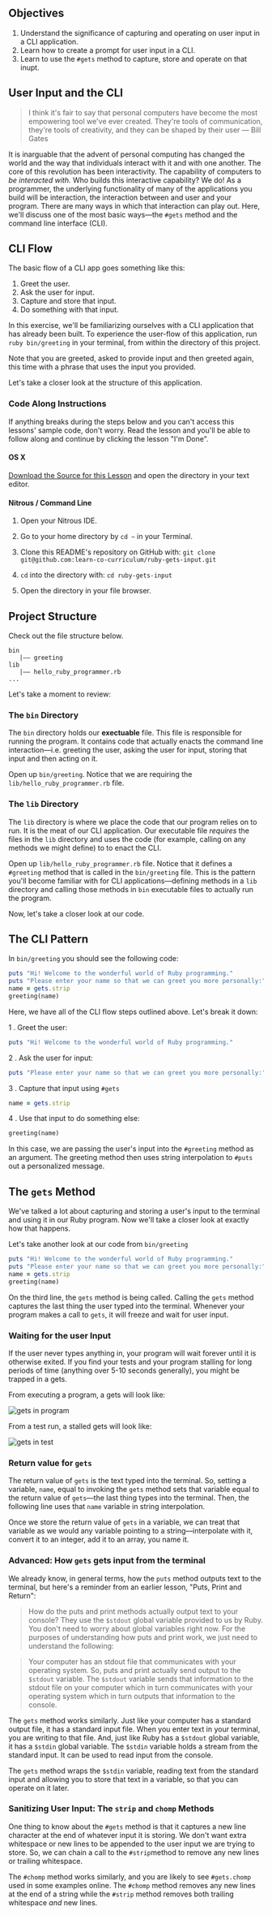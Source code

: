 ## Objectives

1. Understand the significance of capturing and operating on user input in a CLI application.
2. Learn how to create a prompt for user input in a CLI.
3. Learn to use the `#gets` method to capture, store and operate on that inupt.

## User Input and the CLI

> I think it's fair to say that personal computers have become the most empowering tool we've ever created. They're tools of communication, they're tools of creativity, and they can be shaped by their user –– Bill Gates

It is inarguable that the advent of personal computing has changed the world and the way that individuals interact with it and with one another. The core of this revolution has been interactivity. The capability of computers to *be interacted with*. Who builds this interactive capability? We do! As a programmer, the underlying functionality of many of the applications you build will be interaction, the interaction between and user and your program. There are many ways in which that interaction can play out. Here, we'll discuss one of the most basic ways––the `#gets` method and the command line interface (CLI).  

## CLI Flow

 The basic flow of a CLI app goes something like this:

 1. Greet the user.
 2. Ask the user for input.
 3. Capture and store that input.
 4. Do something with that input.

In this exercise, we'll be familiarizing ourselves with a CLI application that has already been built. To experience the user-flow of this application, run `ruby bin/greeting` in your terminal, from within the directory of this project.

Note that you are greeted, asked to provide input and then greeted again, this time with a phrase that uses the input you provided.

Let's take a closer look at the structure of this application.

### Code Along Instructions

If anything breaks during the steps below and you can't access this lessons' sample code, don't worry. Read the lesson and you'll be able to follow along and continue by clicking the lesson "I'm Done".

#### OS X

[Download the Source for this Lesson](https://github.com/learn-co-curriculum/ruby-gets-input/archive/master.zip) and open the directory in your text editor.

#### Nitrous / Command Line

1. Open your Nitrous IDE.

2. Go to your home directory by `cd ~` in your Terminal.

3. Clone this README's repository on GitHub with: `git clone git@github.com:learn-co-curriculum/ruby-gets-input.git`

4. `cd` into the directory with: `cd ruby-gets-input`

5. Open the directory in your file browser.

## Project Structure

Check out the file structure below.

```
bin
   |–– greeting
lib
   |–– hello_ruby_programmer.rb
...
```  

Let's take a moment to review:

### The `bin` Directory

The `bin` directory holds our **exectuable** file. This file is responsible for running the program. It contains code that actually enacts the command line interaction––i.e. greeting the user, asking the user for input, storing that input and then acting on it.

Open up `bin/greeting`. Notice that we are requiring the `lib/hello_ruby_programmer.rb` file.

### The `lib` Directory

The `lib` directory is where we place the code that our program relies on to run. It is the meat of our CLI application. Our executable file *requires* the files in the `lib` directory and uses the code (for example, calling on any methods we might define) to to enact the CLI.

Open up `lib/hello_ruby_programmer.rb` file. Notice that it defines a `#greeting` method that is called in the `bin/greeting` file. This is the pattern you'll become familiar with for CLI applications––defining methods in a `lib` directory and calling those methods in `bin` executable files to actually run the program.

Now, let's take a closer look at our code.

## The CLI Pattern

In `bin/greeting` you should see the following code:

```ruby
puts "Hi! Welcome to the wonderful world of Ruby programming."
puts "Please enter your name so that we can greet you more personally:"
name = gets.strip
greeting(name)
```

Here, we have all of the CLI flow steps outlined above. Let's break it down:

1 . Greet the user:

```ruby
puts "Hi! Welcome to the wonderful world of Ruby programming."
```

2 . Ask the user for input:

```ruby
puts "Please enter your name so that we can greet you more personally:"
```

3 . Capture that input using `#gets`

```ruby
name = gets.strip
```

4 . Use that input to do something else:

```ruby
greeting(name)
```

In this case, we are passing the user's input into the `#greeting` method as an argument. The greeting method then uses string interpolation to `#puts` out a personalized message.


## The `gets` Method

We've talked a lot about capturing and storing a user's input to the terminal and using it in our Ruby program. Now we'll take a closer look at exactly how that happens.

Let's take another look at our code from `bin/greeting`

```ruby
puts "Hi! Welcome to the wonderful world of Ruby programming."
puts "Please enter your name so that we can greet you more personally:"
name = gets.strip
greeting(name)
```

On the third line, the `gets` method is being called. Calling the `gets` method captures the last thing the user typed into the terminal. Whenever your program makes a call to `gets`, it will freeze and wait for user input.

### Waiting for the user Input

If the user never types anything in, your program will wait forever until it is otherwise exited. If you find your tests and your program stalling for long periods of time (anything over 5-10 seconds generally), you might be trapped in a gets.

From executing a program, a gets will look like:

![gets in program](https://dl.dropboxusercontent.com/s/ezddrtyotw5ahow/2015-09-10%20at%2012.12%20PM.png)

From a test run, a stalled gets will look like:

![gets in test](https://dl.dropboxusercontent.com/s/tijh1wyuvdfz11a/2015-09-10%20at%2012.13%20PM.png)

### Return value for `gets`

The return value of `gets` is the text typed into the terminal. So, setting a variable, `name`, equal to invoking the `gets` method sets that variable equal to the return value of `gets`––the last thing types into the terminal. Then, the following line uses that `name` variable in string interpolation.

Once we store the return value of `gets` in a variable, we can treat that variable as we would any variable pointing to a string––interpolate with it, convert it to an integer, add it to an array, you name it.

### Advanced: How `gets` gets input from the terminal

We already know, in general terms, how the `puts` method outputs text to the terminal, but here's a reminder from an earlier lesson, "Puts, Print and Return":

>How do the puts and print methods actually output text to your console? They use the `$stdout` global variable provided to us by Ruby. You don't need to worry about global variables right now. For the purposes of understanding how puts and print work, we just need to understand the following:

>Your computer has an stdout file that communicates with your operating system. So, puts and print actually send output to the `$stdout` variable. The `$stdout` variable sends that information to the stdout file on your computer which in turn communicates with your operating system which in turn outputs that information to the console.

The `gets` method works similarly. Just like your computer has a standard output file, it has a standard input file. When you enter text in your terminal, you are writing to that file. And, just like Ruby has a `$stdout` global variable, it has a `$stdin` global variable. The `$stdin` variable holds a stream from the standard input. It can be used to read input from the console.

The `gets` method wraps the `$stdin` variable, reading text from the standard input and allowing you to store that text in a variable, so that you can operate on it later.

### Sanitizing User Input: The `strip` and `chomp` Methods

One thing to know about the `#gets` method is that it captures a new line character at the end of whatever input it is storing. We don't want extra whitespace or new lines to be appended to the user input we are trying to store. So, we can chain a call to the `#strip`method to remove any new lines or trailing whitespace.

The `#chomp` method works similarly, and you are likely to see `#gets.chomp` used in some examples online. The `#chomp` method removes any new lines at the end of a string while the `#strip` method removes both trailing whitespace *and* new lines.
